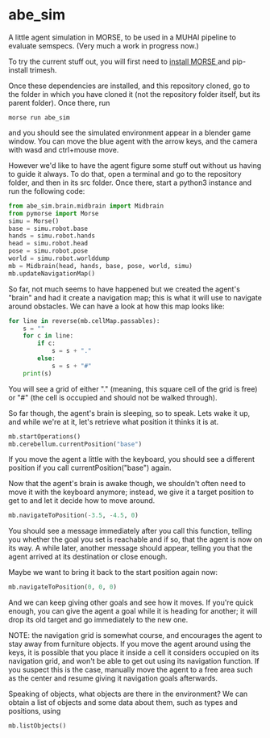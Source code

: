 # abe_sim
A little agent simulation in MORSE, to be used in a MUHAI pipeline to evaluate semspecs. (Very much a work in progress now.)

To try the current stuff out, you will first need to [install MORSE ](https://www.openrobots.org/morse/doc/stable/user/installation.html) and pip-install trimesh.

Once these dependencies are installed, and this repository cloned, go to the folder in which you have cloned it (not the repository folder itself, but its parent folder). Once there, run

```
morse run abe_sim
```

and you should see the simulated environment appear in a blender game window. You can move the blue agent with the arrow keys, and the camera with wasd and ctrl+mouse move.

However we'd like to have the agent figure some stuff out without us having to guide it always. To do that, open a terminal and go to the repository folder, and then in its src folder. Once there, start a python3 instance and run the following code:

```python
from abe_sim.brain.midbrain import Midbrain
from pymorse import Morse
simu = Morse()
base = simu.robot.base
hands = simu.robot.hands
head = simu.robot.head
pose = simu.robot.pose
world = simu.robot.worlddump
mb = Midbrain(head, hands, base, pose, world, simu)
mb.updateNavigationMap()
```

So far, not much seems to have happened but we created the agent's "brain" and had it create a navigation map; this is what it will use to navigate around obstacles. We can have a look at how this map looks like:

```python
for line in reverse(mb.cellMap.passables):
    s = ""
    for c in line:
        if c:
            s = s + "."
        else:
            s = s + "#"
    print(s)
```

You will see a grid of either "." (meaning, this square cell of the grid is free) or "#" (the cell is occupied and should not be walked through).

So far though, the agent's brain is sleeping, so to speak. Lets wake it up, and while we're at it, let's retrieve what position it thinks it is at.

```python
mb.startOperations()
mb.cerebellum.currentPosition("base")
```

If you move the agent a little with the keyboard, you should see a different position if you call currentPosition("base") again.

Now that the agent's brain is awake though, we shouldn't often need to move it with the keyboard anymore; instead, we give it a target position to get to and let it decide how to move around.

```python
mb.navigateToPosition(-3.5, -4.5, 0)
```

You should see a message immediately after you call this function, telling you whether the goal you set is reachable and if so, that the agent is now on its way. A while later, another message should appear, telling you that the agent arrived at its destination or close enough.

Maybe we want to bring it back to the start position again now:

```python
mb.navigateToPosition(0, 0, 0)
```

And we can keep giving other goals and see how it moves. If you're quick enough, you can give the agent a goal while it is heading for another; it will drop its old target and go immediately to the new one.

NOTE: the navigation grid is somewhat course, and encourages the agent to stay away from furniture objects. If you move the agent around using the keys, it is possible that you place it inside a cell it considers occupied on its navigation grid, and won't be able to get out using its navigation function. If you suspect this is the case, manually move the agent to a free area such as the center and resume giving it navigation goals afterwards.

Speaking of objects, what objects are there in the environment? We can obtain a list of objects and some data about them, such as types and positions, using

```python
mb.listObjects()
```

